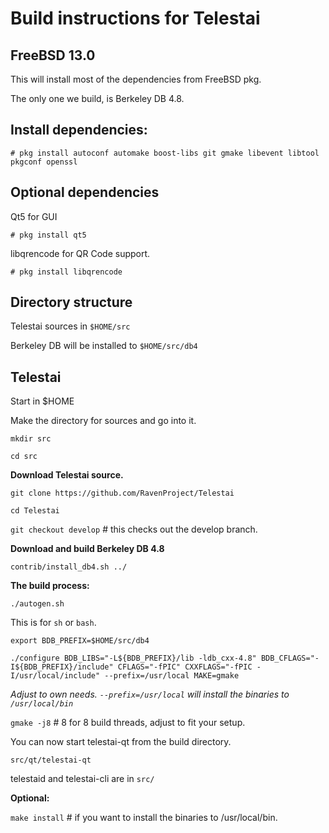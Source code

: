 Build instructions for Telestai 
=================================
FreeBSD 13.0
---------------------------------
This will install most of the dependencies from FreeBSD pkg.

The only one we build, is Berkeley DB 4.8.


Install dependencies:
----------------------------
`# pkg install autoconf automake boost-libs git gmake libevent libtool pkgconf openssl
`

Optional dependencies
----------------------
Qt5 for GUI

`# pkg install qt5`

libqrencode for QR Code support.

`# pkg install libqrencode`


Directory structure
------------------
Telestai sources in `$HOME/src`

Berkeley DB will be installed to `$HOME/src/db4`


Telestai
------------------

Start in $HOME

Make the directory for sources and go into it.

`mkdir src`

`cd src`

__Download Telestai source.__

`git clone https://github.com/RavenProject/Telestai`

`cd Telestai`

`git checkout develop` # this checks out the develop branch.

__Download and build Berkeley DB 4.8__

`contrib/install_db4.sh ../`

__The build process:__

`./autogen.sh`

This is for `sh` or `bash`. 

`export BDB_PREFIX=$HOME/src/db4`

`./configure BDB_LIBS="-L${BDB_PREFIX}/lib -ldb_cxx-4.8" BDB_CFLAGS="-I${BDB_PREFIX}/include" CFLAGS="-fPIC" CXXFLAGS="-fPIC -I/usr/local/include" --prefix=/usr/local MAKE=gmake`

_Adjust to own needs. `--prefix=/usr/local` will install the binaries to `/usr/local/bin`_


`gmake -j8`  # 8 for 8 build threads, adjust to fit your setup.

You can now start telestai-qt from the build directory.

`src/qt/telestai-qt`

telestaid and telestai-cli are in `src/`


__Optional:__

`make install`  # if you want to install the binaries to /usr/local/bin.





